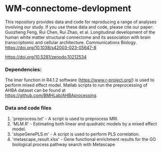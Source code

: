 # WM-connectome-devlopment
This repository provides data and code for reproducing a range of analyses involving our study.
If you use these data and code, please cite our paper:
Guozheng Feng, Rui Chen, Rui Zhao, et al. Longitudinal development of the human white matter structural connectome and its association with brain transcriptomic and cellular architecture. Communications Biology. https://doi.org/10.1038/s42003-023-05647-8

https://doi.org/10.5281/zenodo.10212534

### Dependencies:
The lmer function in R4.1.2 software (https://www.r-project.org/) is used to perform mixed effect model. 
Matlab scripts to run the preprocessing of AHBA dataset can be found at https://github.com/BMHLab/AHBAprocessing. 

### Data and code files
1. 'preprocess.txt' - A script is used to preprocess MRI.
2. 'MLM.R' - Estimating both linear and quadratic models by a mixed effect model.
3. 'slopeGenePLS.m' - A script is used to perform PLS correlation.
4. 'metascape_result.xlsx' - Gene functional enrichment results for the GO biological process pathway search with Metascape
